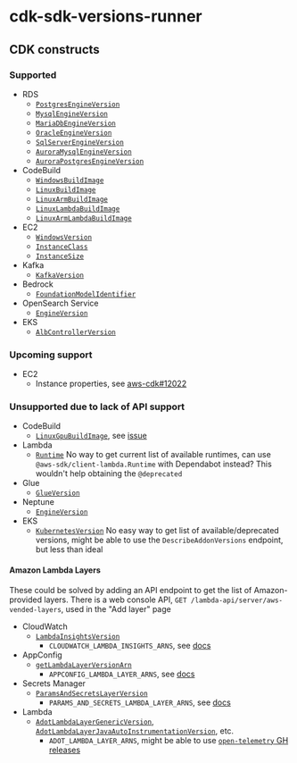 # cdk-sdk-versions-runner

## CDK constructs

### Supported

- RDS
  - [`PostgresEngineVersion`](https://docs.aws.amazon.com/cdk/api/v2/docs/aws-cdk-lib.aws_rds.PostgresEngineVersion.html)
  - [`MysqlEngineVersion`](https://docs.aws.amazon.com/cdk/api/v2/docs/aws-cdk-lib.aws_rds.MysqlEngineVersion.html)
  - [`MariaDbEngineVersion`](https://docs.aws.amazon.com/cdk/api/v2/docs/aws-cdk-lib.aws_rds.MariaDbEngineVersion.html)
  - [`OracleEngineVersion`](https://docs.aws.amazon.com/cdk/api/v2/docs/aws-cdk-lib.aws_rds.OracleEngineVersion.html)
  - [`SqlServerEngineVersion`](https://docs.aws.amazon.com/cdk/api/v2/docs/aws-cdk-lib.aws_rds.SqlServerEngineVersion.html)
  - [`AuroraMysqlEngineVersion`](https://docs.aws.amazon.com/cdk/api/v2/docs/aws-cdk-lib.aws_rds.AuroraMysqlEngineVersion.html)
  - [`AuroraPostgresEngineVersion`](https://docs.aws.amazon.com/cdk/api/v2/docs/aws-cdk-lib.aws_rds.AuroraPostgresEngineVersion.html)
- CodeBuild
  - [`WindowsBuildImage`](https://docs.aws.amazon.com/cdk/api/v2/docs/aws-cdk-lib.aws_codebuild.WindowsBuildImage.html)
  - [`LinuxBuildImage`](https://docs.aws.amazon.com/cdk/api/v2/docs/aws-cdk-lib.aws_codebuild.LinuxBuildImage.html)
  - [`LinuxArmBuildImage`](https://docs.aws.amazon.com/cdk/api/v2/docs/aws-cdk-lib.aws_codebuild.LinuxArmBuildImage.html)
  - [`LinuxLambdaBuildImage`](https://docs.aws.amazon.com/cdk/api/v2/docs/aws-cdk-lib.aws_codebuild.LinuxLambdaBuildImage.html)
  - [`LinuxArmLambdaBuildImage`](https://docs.aws.amazon.com/cdk/api/v2/docs/aws-cdk-lib.aws_codebuild.LinuxArmLambdaBuildImage.html)
- EC2
  - [`WindowsVersion`](https://docs.aws.amazon.com/cdk/api/v2/docs/aws-cdk-lib.aws_ec2.WindowsVersion.html)
  - [`InstanceClass`](https://docs.aws.amazon.com/cdk/api/v2/docs/aws-cdk-lib.aws_ec2.InstanceClass.html)
  - [`InstanceSize`](https://docs.aws.amazon.com/cdk/api/v2/docs/aws-cdk-lib.aws_ec2.InstanceSize.html)
- Kafka
  - [`KafkaVersion`](https://docs.aws.amazon.com/cdk/api/v2/docs/@aws-cdk_aws-msk-alpha.KafkaVersion.html)
- Bedrock
  - [`FoundationModelIdentifier`](https://docs.aws.amazon.com/cdk/api/v2/docs/aws-cdk-lib.aws_bedrock.FoundationModelIdentifier.html)
- OpenSearch Service
  - [`EngineVersion`](https://docs.aws.amazon.com/cdk/api/v2/docs/aws-cdk-lib.aws_opensearchservice.EngineVersion.html)
- EKS
  - [`AlbControllerVersion`](https://docs.aws.amazon.com/cdk/api/v2/docs/aws-cdk-lib.aws_eks.AlbControllerVersion.html)

### Upcoming support

- EC2
  - Instance properties, see [aws-cdk#12022](https://github.com/aws/aws-cdk/issues/12022)

### Unsupported due to lack of API support

- CodeBuild
  - [`LinuxGpuBuildImage`](https://docs.aws.amazon.com/cdk/api/v2/docs/aws-cdk-lib.aws_codebuild.LinuxGpuBuildImage.html), see [issue](https://github.com/aws/deep-learning-containers/issues/2732)
- Lambda
  - [`Runtime`](https://docs.aws.amazon.com/cdk/api/v2/docs/aws-cdk-lib.aws_lambda.Runtime.html) No way to get current list of available runtimes, can use `@aws-sdk/client-lambda.Runtime` with Dependabot instead? This wouldn't help obtaining the `@deprecated`
- Glue
  - [`GlueVersion`](https://docs.aws.amazon.com/cdk/api/v2/docs/@aws-cdk_aws-glue-alpha.GlueVersion.html)
- Neptune
  - [`EngineVersion`](https://docs.aws.amazon.com/cdk/api/v2/docs/@aws-cdk_aws-neptune-alpha.EngineVersion.html)
- EKS
  - [`KubernetesVersion`](https://docs.aws.amazon.com/cdk/api/v2/docs/aws-cdk-lib.aws_eks.KubernetesVersion.html) No easy way to get list of available/deprecated versions, might be able to use the `DescribeAddonVersions` endpoint, but less than ideal

#### Amazon Lambda Layers

These could be solved by adding an API endpoint to get the list of Amazon-provided layers. There is a web console API, `GET /lambda-api/server/aws-vended-layers`, used in the "Add layer" page

- CloudWatch
  - [`LambdaInsightsVersion`](https://docs.aws.amazon.com/cdk/api/v2/docs/aws-cdk-lib.aws_lambda.LambdaInsightsVersion.html)
    - `CLOUDWATCH_LAMBDA_INSIGHTS_ARNS`, see [docs](https://docs.aws.amazon.com/AmazonCloudWatch/latest/monitoring/Lambda-Insights-extension-versions.html)
- AppConfig
  - [`getLambdaLayerVersionArn`](https://docs.aws.amazon.com/cdk/api/v2/docs/@aws-cdk_aws-appconfig-alpha.Application.html#static-getwbrlambdawbrlayerwbrversionwbrarnregion-platformspan-classapi-icon-api-icon-deprecated-titlethis-api-element-is-deprecated-its-use-is-not-recommended%EF%B8%8Fspan)
    - `APPCONFIG_LAMBDA_LAYER_ARNS`, see [docs](https://docs.aws.amazon.com/appconfig/latest/userguide/appconfig-integration-lambda-extensions-versions.html#appconfig-integration-lambda-extensions-versions-release-notes)
- Secrets Manager
  - [`ParamsAndSecretsLayerVersion`](https://docs.aws.amazon.com/cdk/api/v2/docs/aws-cdk-lib.aws_lambda.ParamsAndSecretsLayerVersion.html)
    - `PARAMS_AND_SECRETS_LAMBDA_LAYER_ARNS`, see [docs](https://docs.aws.amazon.com/secretsmanager/latest/userguide/retrieving-secrets_lambda.html#retrieving-secrets_lambda_ARNs)
- Lambda
  - [`AdotLambdaLayerGenericVersion`](https://docs.aws.amazon.com/cdk/api/v2/docs/aws-cdk-lib.aws_lambda.AdotLambdaLayerGenericVersion.html), [`AdotLambdaLayerJavaAutoInstrumentationVersion`](https://docs.aws.amazon.com/cdk/api/v2/docs/aws-cdk-lib.aws_lambda.AdotLambdaLayerJavaAutoInstrumentationVersion.html), etc.
    - `ADOT_LAMBDA_LAYER_ARNS`, might be able to use [`open-telemetry` GH releases](https://github.com/open-telemetry/opentelemetry-java)
